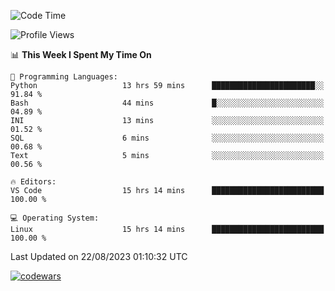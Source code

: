 <!--START_SECTION:waka-->
![Code Time](http://img.shields.io/badge/Code%20Time-310%20hrs%2017%20mins-blue)

![Profile Views](http://img.shields.io/badge/Profile%20Views-2-blue)

📊 **This Week I Spent My Time On** 

```text
💬 Programming Languages: 
Python                   13 hrs 59 mins      ███████████████████████░░   91.84 % 
Bash                     44 mins             █░░░░░░░░░░░░░░░░░░░░░░░░   04.89 % 
INI                      13 mins             ░░░░░░░░░░░░░░░░░░░░░░░░░   01.52 % 
SQL                      6 mins              ░░░░░░░░░░░░░░░░░░░░░░░░░   00.68 % 
Text                     5 mins              ░░░░░░░░░░░░░░░░░░░░░░░░░   00.56 % 

🔥 Editors: 
VS Code                  15 hrs 14 mins      █████████████████████████   100.00 % 

💻 Operating System: 
Linux                    15 hrs 14 mins      █████████████████████████   100.00 % 
```


 Last Updated on 22/08/2023 01:10:32 UTC
<!--END_SECTION:waka-->
[![codewars](https://www.codewars.com/users/Delitel/badges/large)](https://www.codewars.com/users/Delitel)   
